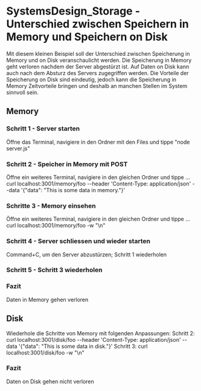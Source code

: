 # SystemsDesign_Storage - Unterschied zwischen Speichern in Memory und Speichern on Disk

Mit diesem kleinen Beispiel soll der Unterschied zwischen Speicherung in Memory und on Disk veranschaulicht werden. Die Speicherung in Memory geht verloren nachdem der Server abgestürzt ist. Auf Daten on Disk kann auch nach dem Absturz des Servers zugegriffen werden. Die Vorteile der Speicherung on Disk sind eindeutig, jedoch kann die Speicherung in Memory Zeitvorteile bringen und deshalb an manchen Stellen im System sinnvoll sein.

## Memory
### Schritt 1 - Server starten
Öffne das Terminal, navigiere in den Ordner mit den Files und tippe "node server.js"

### Schritt 2 - Speicher in Memory mit POST
Öffne ein weiteres Terminal, navigiere in den gleichen Ordner und tippe ... curl localhost:3001/memory/foo --header 'Content-Type: application/json' --data '{"data": "This is some data in memory."}'

### Schritte 3 - Memory einsehen
Öffne ein weiteres Terminal, navigiere in den gleichen Ordner und tippe ... curl localhost:3001/memory/foo -w "\n"

### Schritt 4 - Server schliessen und wieder starten
Command+C, um den Server abzustürzen; Schritt 1 wiederholen

### Schritt 5 - Schritt 3 wiederholen

### Fazit
Daten in Memory gehen verloren

## Disk
Wiederhole die Schritte von Memory mit folgenden Anpassungen:
Schritt 2: curl localhost:3001/disk/foo --header 'Content-Type: application/json' --data '{"data": "This is some data in disk."}'
Schritt 3: curl localhost:3001/disk/foo -w "\n"

### Fazit
Daten on Disk gehen nicht verloren
